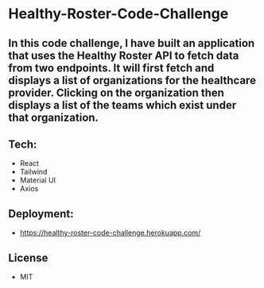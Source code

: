 # Healthy-Roster-Code-Challenge

## In this code challenge, I have built an application that uses the Healthy Roster API to fetch data from two endpoints.  It will first fetch and displays a list of organizations for the healthcare provider. Clicking on the organization then displays a list of the teams which exist under that organization.

## Tech: 
* React
* Tailwind
* Material UI
* Axios

## Deployment: 
* https://healthy-roster-code-challenge.herokuapp.com/

## License

* MIT
